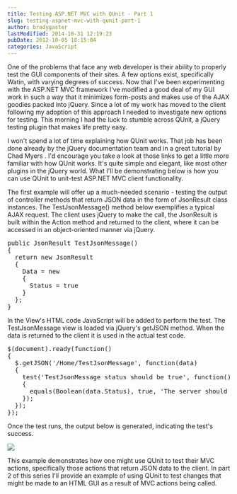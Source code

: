 ```yaml
---
title: Testing ASP.NET MVC with QUnit - Part 1
slug: testing-aspnet-mvc-with-qunit-part-1
author: bradygaster
lastModified: 2014-10-31 12:19:23
pubDate: 2012-10-05 18:15:04
categories: JavaScript
---
```


<p>One of the problems that face any web developer is their ability to properly test the GUI components of their sites. A few options exist, specifically
  <a>Watin</a>, with varying degrees of success. Now that I&apos;ve been experimenting with the ASP.NET MVC framework I&apos;ve modified a good deal of my GUI work in such a way that it minimizes form-posts and makes use of the AJAX goodies packed into jQuery. Since
  a lot of my work has moved to the client following my adoption of this approach I needed to investigate new options for testing. This morning I had the luck to stumble across QUnit, a jQuery testing plugin that makes life pretty easy.&#xA0;</p>
<p>I won&apos;t spend a lot of time explaining how QUnit works. That job has been done already by the
  <a>jQuery documentation team</a>  and in a
  <a>great tutorial by Chad Myers</a> . I&apos;d encourage you take a look at those links to get a little more familiar with how QUnit works. It&apos;s quite simple and elegant, like most other plugins in the jQuery world. What I&apos;ll be demonstrating below is how you
  can use QUnit to unit-test ASP.NET MVC client functionality.</p>
<p>The first example will offer up a much-needed scenario - testing the output of controller methods that return JSON data in the form of JsonResult class instances. The TestJsonMessage() method below exemplifies a typical AJAX request. The client uses jQuery
  to make the call, the JsonResult is built within the Action method and returned to the client, where it can be accessed in an object-oriented manner via jQuery.&#xA0;</p>
<pre>public JsonResult TestJsonMessage()
{
&#xA0;&#xA0;return new JsonResult
&#xA0;&#xA0;{
&#xA0;&#xA0;&#xA0;&#xA0;Data = new
&#xA0;&#xA0;&#xA0;&#xA0;{
&#xA0;&#xA0;&#xA0;&#xA0;&#xA0;&#xA0;Status = true
&#xA0;&#xA0;&#xA0;&#xA0;}
&#xA0;&#xA0;};
}
</pre>
<p>In the View&apos;s HTML code JavaScript will be added to perform the test. The TestJsonMessage view is loaded via jQuery&apos;s
  <a>getJSON</a>  method. When the data is returned to the client it is used in the actual test code.&#xA0;</p>
<pre>$(document).ready(function()
{
&#xA0;&#xA0;$.getJSON(&apos;/Home/TestJsonMessage&apos;, function(data)
&#xA0;&#xA0;{
&#xA0;&#xA0;&#xA0;&#xA0;test(&apos;TestJsonMessage status should be true&apos;, function()
&#xA0;&#xA0;&#xA0;&#xA0;{
&#xA0;&#xA0;&#xA0;&#xA0;&#xA0;&#xA0;equals(Boolean(data.Status), true, &apos;The server should return a status of true&apos;);
&#xA0;&#xA0;&#xA0;&#xA0;});
&#xA0;&#xA0;});
});
</pre>
<p>Once the test runs, the output below is generated, indicating the test&apos;s success.&#xA0;</p>
<p>
  <img src="/image.axd?picture=2009%2f2%2ftesting_mvc_qunit_pt1_1.png">
</p>
<p>This example demonstrates how one might use QUnit to test their MVC actions, specifically those actions that return JSON data to the client. In part 2 of this series I&apos;ll provide an example of using QUnit to test changes that might be made to an HTML
  GUI as a result of MVC actions being called.&#xA0;</p>
